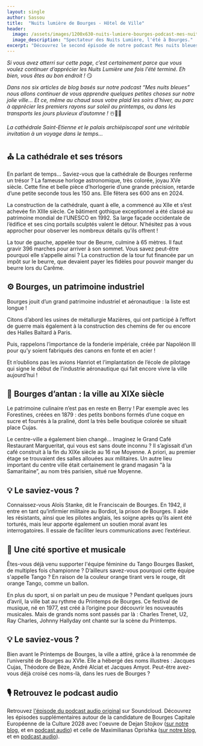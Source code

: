 ```yaml
---
layout: single
author: Sassou
title:  "Nuits lumière de Bourges - Hôtel de Ville"
header:
  image: /assets/images/1200x630-nuits-lumiere-bourges-podcast-mes-nuits-bleues-patrimoine-illumination-mairie.jpg
  image_description: "Spectateur des Nuits Lumière, l'été à Bourges."
excerpt: "Découvrez le second épisode de notre podcast Mes nuits bleues, au sujet des projection sur la façade de l'hôtel de ville de Bourges."
---
```



*Si vous avez atterri sur cette page, c’est certainement parce que vous voulez continuer d’apprécier les Nuits Lumière une fois l'été terminé. Eh bien, vous êtes au bon endroit !* 😏

*Dans nos six articles de blog basés sur notre podcast “Mes nuits bleues”  nous allons continuer de vous apprendre quelques petites choses sur notre jolie ville… Et ce, même au chaud sous votre plaid les soirs d’hiver, au parc à apprécier les premiers rayons sur soleil au printemps, ou dans les transports les jours pluvieux d’automne !* ☃️🌷🍂

*La cathédrale Saint-Etienne et le palais archiépiscopal sont une véritable invitation à un voyage dans le temps…*



## ⛪️ La cathédrale et ses trésors

En parlant de temps… Saviez-vous que la cathédrale de Bourges renferme un trésor ? La fameuse horloge astronomique, très colorée, joyau XVe siècle. Cette fine et belle pièce d’horlogerie d’une grande précision, retarde d’une petite seconde tous les 150 ans. Elle fêtera ses 600 ans en 2024.

La construction de la cathédrale, quant à elle, a commencé au XIIe et s’est achevée fin XIIIe siècle. Ce bâtiment gothique exceptionnel a été classé au patrimoine mondial de l’UNESCO en 1992. Sa large façade occidentale de l’édifice et ses cinq portails sculptés valent le détour. N’hésitez pas à vous approcher pour observer les nombreux détails qu’ils offrent !

La tour de gauche, appelée tour de Beurre, culmine à 65 mètres. Il faut gravir 396 marches pour arriver à son sommet. Vous savez peut-être pourquoi elle s’appelle ainsi ? La construction de la tour fut financée par un impôt sur le beurre, que devaient payer les fidèles pour pouvoir manger du beurre lors du Carême.



## ⚙️ Bourges, un patrimoine industriel

Bourges jouit d’un grand patrimoine industriel et aéronautique : la liste est longue !

Citons d’abord les usines de métallurgie Mazières, qui ont participé à l’effort de guerre mais également à la construction des chemins de fer ou encore des Halles Baltard à Paris.

Puis, rappelons l’importance de la fonderie impériale, créée par Napoléon III pour qu’y soient fabriqués des canons en fonte et en acier !

Et n’oublions pas les avions Hanriot et l’implantation de l’école de pilotage qui signe le début de l'industrie aéronautique qui fait encore vivre la ville aujourd’hui !



## 🤤 Bourges d’antan : la ville au XIXe siècle

Le patrimoine culinaire n’est pas en reste en Berry ! Par exemple avec les Forestines, créées en 1879 : des petits bonbons formés d’une coque en sucre et fourrés à la praliné, dont la très belle boutique colorée se situait place Cujas.

Le centre-ville a également bien changé… Imaginez le Grand Café Restaurant Margueritat, qui vous est sans doute inconnu ? Il s’agissait d’un café construit à la fin du XIXe siècle au 16 rue Moyenne. A priori, au premier étage se trouvaient des salles allouées aux militaires. Un autre lieu important du centre ville était certainement le grand magasin “à la Samaritaine”, au nom très parisien, situé rue Moyenne.



## 💡 Le saviez-vous ?

Connaissez-vous Aloïs Stanke, dit le Franciscain de Bourges. En 1942, il entre en tant qu’infirmier militaire au Bordiot, la prison de Bourges. Il aide les résistants, ainsi que les pilotes anglais, les soigne après qu’ils aient été torturés, mais leur apporte également un soutien moral avant les interrogatoires. Il essaie de faciliter leurs communications avec l’extérieur.



## 🏀 Une cité sportive et musicale

Êtes-vous déjà venu supporter l'équipe féminine du Tango Bourges Basket, de multiples fois championne ? D’ailleurs savez-vous pourquoi cette équipe s'appelle Tango ? En raison de la couleur orange tirant vers le rouge, dit orange Tango, comme un ballon.

En plus du sport, si on parlait un peu de musique ? Pendant quelques jours d’avril, la ville bat au rythme du Printemps de Bourges. Ce festival de musique, né en 1977, est créé à l’origine pour découvrir les nouveautés musicales. Mais de grands noms sont passés par là : Charles Trenet, U2, Ray Charles, Johnny Hallyday ont chanté sur la scène du Printemps.



## 💡 Le saviez-vous ?

Bien avant le Printemps de Bourges, la ville a attiré, grâce à la renommée de l’université de Bourges au XVIe. Elle a hébergé des noms illustres : Jacques Cujas, Théodore de Bèze, André Alciat et Jacques Amyot. Peut-être avez-vous déjà croisé ces noms-là, dans les rues de Bourges ?



## 🎙 Retrouvez le podcast audio

Retrouvez [l'épisode du podcast audio original](https://soundcloud.com/lesmysteresdebourges/2-bourges-dhier-et-daujourdhui-place-etienne-dolet) sur Soundcloud. Découvrez les épisodes supplémentaires autour de la candidature de Bourges Capitale Européenne de la Culture 2028 avec l'oeuvre de Dejan Stojkov ([sur notre blog](https://www.lesmysteresdebourges.fr/blog/creations-dejan-stojkov/), et en [podcast audio](https://soundcloud.com/lesmysteresdebourges/bonus-2023-mes-nuits-bleues-creations-de-dejan-stojkov)) et celle de Maximilianas Oprishka ([sur notre blog](https://www.lesmysteresdebourges.fr/blog/flux-libertad-maximilianas-oprishka/), et en [podcast audio](https://soundcloud.com/lesmysteresdebourges/bonus-2023-mes-nuits-bleues-flux-libertad-de-maximilianas-oprishka)).